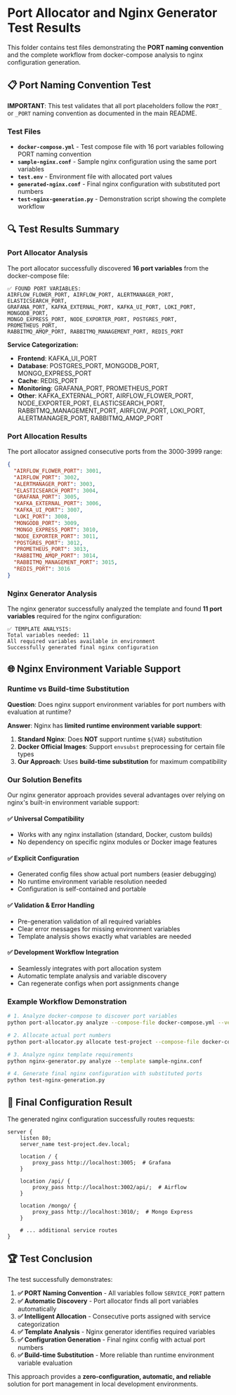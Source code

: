 # Port Allocator and Nginx Generator Test Results

This folder contains test files demonstrating the **PORT naming convention** and the complete workflow from docker-compose analysis to nginx configuration generation.

## 📋 Port Naming Convention Test

**IMPORTANT**: This test validates that all port placeholders follow the `PORT_` or `_PORT` naming convention as documented in the main README.

### Test Files

- **`docker-compose.yml`** - Test compose file with 16 port variables following PORT naming convention
- **`sample-nginx.conf`** - Sample nginx configuration using the same port variables  
- **`test.env`** - Environment file with allocated port values
- **`generated-nginx.conf`** - Final nginx configuration with substituted port numbers
- **`test-nginx-generation.py`** - Demonstration script showing the complete workflow

## 🔍 Test Results Summary

### Port Allocator Analysis
The port allocator successfully discovered **16 port variables** from the docker-compose file:

```
✅ FOUND PORT VARIABLES:
AIRFLOW_FLOWER_PORT, AIRFLOW_PORT, ALERTMANAGER_PORT, ELASTICSEARCH_PORT, 
GRAFANA_PORT, KAFKA_EXTERNAL_PORT, KAFKA_UI_PORT, LOKI_PORT, MONGODB_PORT, 
MONGO_EXPRESS_PORT, NODE_EXPORTER_PORT, POSTGRES_PORT, PROMETHEUS_PORT, 
RABBITMQ_AMQP_PORT, RABBITMQ_MANAGEMENT_PORT, REDIS_PORT
```

**Service Categorization:**
- **Frontend**: KAFKA_UI_PORT
- **Database**: POSTGRES_PORT, MONGODB_PORT, MONGO_EXPRESS_PORT  
- **Cache**: REDIS_PORT
- **Monitoring**: GRAFANA_PORT, PROMETHEUS_PORT
- **Other**: KAFKA_EXTERNAL_PORT, AIRFLOW_FLOWER_PORT, NODE_EXPORTER_PORT, ELASTICSEARCH_PORT, RABBITMQ_MANAGEMENT_PORT, AIRFLOW_PORT, LOKI_PORT, ALERTMANAGER_PORT, RABBITMQ_AMQP_PORT

### Port Allocation Results
The port allocator assigned consecutive ports from the 3000-3999 range:

```json
{
  "AIRFLOW_FLOWER_PORT": 3001,
  "AIRFLOW_PORT": 3002,
  "ALERTMANAGER_PORT": 3003,
  "ELASTICSEARCH_PORT": 3004,
  "GRAFANA_PORT": 3005,
  "KAFKA_EXTERNAL_PORT": 3006,
  "KAFKA_UI_PORT": 3007,
  "LOKI_PORT": 3008,
  "MONGODB_PORT": 3009,
  "MONGO_EXPRESS_PORT": 3010,
  "NODE_EXPORTER_PORT": 3011,
  "POSTGRES_PORT": 3012,
  "PROMETHEUS_PORT": 3013,
  "RABBITMQ_AMQP_PORT": 3014,
  "RABBITMQ_MANAGEMENT_PORT": 3015,
  "REDIS_PORT": 3016
}
```

### Nginx Generator Analysis
The nginx generator successfully analyzed the template and found **11 port variables** required for the nginx configuration:

```
✅ TEMPLATE ANALYSIS:
Total variables needed: 11
All required variables available in environment
Successfully generated final nginx configuration
```

## 🌐 Nginx Environment Variable Support

### Runtime vs Build-time Substitution

**Question**: Does nginx support environment variables for port numbers with evaluation at runtime?

**Answer**: Nginx has **limited runtime environment variable support**:

1. **Standard Nginx**: Does **NOT** support runtime `${VAR}` substitution
2. **Docker Official Images**: Support `envsubst` preprocessing for certain file types
3. **Our Approach**: Uses **build-time substitution** for maximum compatibility

### Our Solution Benefits

Our nginx generator approach provides several advantages over relying on nginx's built-in environment variable support:

#### ✅ **Universal Compatibility**
- Works with any nginx installation (standard, Docker, custom builds)
- No dependency on specific nginx modules or Docker image features

#### ✅ **Explicit Configuration** 
- Generated config files show actual port numbers (easier debugging)
- No runtime environment variable resolution needed
- Configuration is self-contained and portable

#### ✅ **Validation & Error Handling**
- Pre-generation validation of all required variables
- Clear error messages for missing environment variables
- Template analysis shows exactly what variables are needed

#### ✅ **Development Workflow Integration**
- Seamlessly integrates with port allocation system
- Automatic template analysis and variable discovery
- Can regenerate configs when port assignments change

### Example Workflow Demonstration

```bash
# 1. Analyze docker-compose to discover port variables
python port-allocator.py analyze --compose-file docker-compose.yml --verbose

# 2. Allocate actual port numbers
python port-allocator.py allocate test-project --compose-file docker-compose.yml

# 3. Analyze nginx template requirements  
python nginx-generator.py analyze --template sample-nginx.conf

# 4. Generate final nginx configuration with substituted ports
python test-nginx-generation.py
```

## 🎯 Final Configuration Result

The generated nginx configuration successfully routes requests:

```nginx
server {
    listen 80;
    server_name test-project.dev.local;
    
    location / {
        proxy_pass http://localhost:3005;  # Grafana
    }
    
    location /api/ {
        proxy_pass http://localhost:3002/api/;  # Airflow
    }
    
    location /mongo/ {
        proxy_pass http://localhost:3010/;  # Mongo Express
    }
    
    # ... additional service routes
}
```

## 🏆 Test Conclusion

The test successfully demonstrates:

1. **✅ PORT Naming Convention** - All variables follow `SERVICE_PORT` pattern
2. **✅ Automatic Discovery** - Port allocator finds all port variables automatically  
3. **✅ Intelligent Allocation** - Consecutive ports assigned with service categorization
4. **✅ Template Analysis** - Nginx generator identifies required variables
5. **✅ Configuration Generation** - Final nginx config with actual port numbers
6. **✅ Build-time Substitution** - More reliable than runtime environment variable evaluation

This approach provides a **zero-configuration, automatic, and reliable** solution for port management in local development environments. 